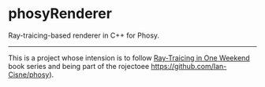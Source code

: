 # phosyRenderer
Ray-traicing-based renderer in C++ for Phosy.

---
This is a project whose intension is to follow [Ray-Traicing in One Weekend](https://raytracing.github.io/=) book series and being part of the rojectoee https://github.com/Ian-Cisne/phosy).
